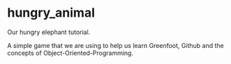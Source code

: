 # hungry_animal
 
Our hungry elephant tutorial.

A simple game that we are using to help us learn Greenfoot, Github and the concepts of Object-Oriented-Programming.
